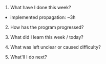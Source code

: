 1. What have I done this week?

- implemented propagation: ~3h

2. How has the program progressed?

3. What did I learn this week / today?

4. What was left unclear or caused difficulty?

5. What'll I do next?
